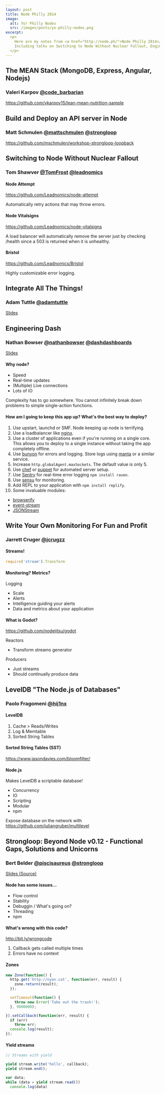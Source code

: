 ```yaml
---
layout: post
title: Node Philly 2014
image:
  alt: Yo! Philly Nodes
  src: /images/posts/yo-philly-nodes.png
excerpt:
  <p>
    Here are my notes from <a href="http://node.ph/">Node Philly 2014</a> held on April 9 in Philadelphia, PA.
    Including talks on Switching to Node Without Nuclear Fallout, Engineering Dash, LevelDB, Beyond Node v0.12 and more.
  </p>
---
```


## The MEAN Stack (MongoDB, Express, Angular, Nodejs) ##
### Valeri Karpov [@code_barbarian](https://twitter.com/code_barbarian) ###

https://github.com/vkarpov15/lean-mean-nutrition-sample


## Build and Deploy an API server in Node ##
### Matt Schmulen [@mattschmulen](https://twitter.com/mattschmulen) [@strongloop](https://twitter.com/strongloop) ###

https://github.com/mschmulen/workshop-strongloop-loopback


## Switching to Node Without Nuclear Fallout ##
### Tom Shawver [@TomFrost](https://twitter.com/TomFrost) [@leadnomics](https://twitter.com/leadnomics) ###

#### Node Attempt ####
https://github.com/Leadnomics/node-attempt

Automatically retry actions that may throw errors.

#### Node Vitalsigns ####
https://github.com/Leadnomics/node-vitalsigns

A load balancer will automatically remove the server just by checking /health since a 503 is returned when it is unhealthy.

#### Bristol ####
https://github.com/Leadnomics/Bristol

Highly customizable error logging.


## Integrate All The Things! ##
### Adam Tuttle [@adamtuttle](https://twitter.com/adamtuttle) ###

[Slides](http://fusiongrokker.com/p/integrate)


## Engineering Dash ##
### Nathan Bowser [@nathanbowser](https://twitter.com/nathanbowser) [@dashdashboards](https://twitter.com/dashdashboards) ###

[Slides](http://nathanbowser.com/dash-node-philly/assets/player/KeynoteDHTMLPlayer.html)

#### Why node? ####
* Speed
* Real-time updates
* (Multiple) Live connections
* Lots of IO

Complexity has to go somewhere. You cannot infinitely break down problems to simple single-action functions.

#### How am I going to keep this app up? What's the best way to deploy? ####
1. Use upstart, launchd or SMF. Node keeping up node is terrifying.
2. Use a loadbalancer like [nginx](http://nginx.org).
3. Use a cluster of applications even if you're running on a single core. This allows you to deploy to a single instance without taking the app completely offline.
4. Use [bunyon](https://github.com/trentm/node-bunyan) for errors and logging. Store logs using [manta](http://www.joyent.com/products/manta) or a similar service.
5. Increase `http.globalAgent.maxSockets`. The default value is only 5.
6. Use [chef](http://www.getchef.com/chef/) or [puppet](http://puppetlabs.com/) for automated server setup.
7. Use [Sentry](https://getsentry.com/) for real-time error logging `npm install raven`.
8. Use [sensu](http://sensuapp.org/) for monitoring.
9. Add REPL to your application with `npm install replify`.
10. Some invaluable modules:
 * [browserify](http://browserify.org/)
 * [event-stream](https://github.com/dominictarr/event-stream)
 * [JSONStream](https://github.com/dominictarr/JSONStream)


## Write Your Own Monitoring For Fun and Profit ##
### Jarrett Cruger [@jcrugzz](https://twitter.com/jcrugzz) ###

#### Streams! ####
```javascript
require('stream').Transform
```

#### Monitoring? Metrics? ####
Logging

* Scale
* Alerts
* Intelligence guiding your alerts
* Data and metrics about your application

#### What is Godot? ####
https://github.com/nodejitsu/godot

Reactors

* Transform streams generator

Producers

* Just streams
* Should continually produce data


## LevelDB "The Node.js of Databases" ##
### Paolo Fragomeni [@hij1nx](https://twitter.com/hij1nx) ###

#### LevelDB ####
1. Cache > Reads/Writes
2. Log & Memtable
3. Sorted String Tables

#### Sorted String Tables (SST) ####
https://www.jasondavies.com/bloomfilter/

#### Node.js ####
Makes LevelDB a scriptable database!

* Concurrency
* IO
* Scripting
* Modular
* npm

Expose database on the network with
https://github.com/juliangruber/multilevel


## Strongloop: Beyond Node v0.12 - Functional Gaps, Solutions and Unicorns ##
### Bert Belder [@piscisaureus](https://twitter.com/piscisaureus) [@strongloop](https://twitter.com/strongloop) ###

[Slides (Source)](https://github.com/strongloop/node-philly-2014-talk)

#### Node has some issues... ####
* Flow control
* Stability
* Debuggin / What's going on?
* Threading
* npm

#### What's wrong with this code? ####
http://bit.ly/wrongcode
1. Callback gets called multiple times
2. Errors have no context

#### Zones ####
```javascript
new Zone(function() {
  http.get('http://nyan.cat', function(err, result) {
    zone.return(result);
  });

  setTimeout(function() {
    throw new Error('Take out the trash!');
  }, 9000000);

}).setCallback(function(err, result) {
  if (err)
    throw err;
  console.log(result);
});
```

#### Yield streams ####
```javascript
// Streams with yield

yield stream.write('hello', callback);
yield stream.end();

var data;
while (data = yield stream.read())
  console.log(data)
```
